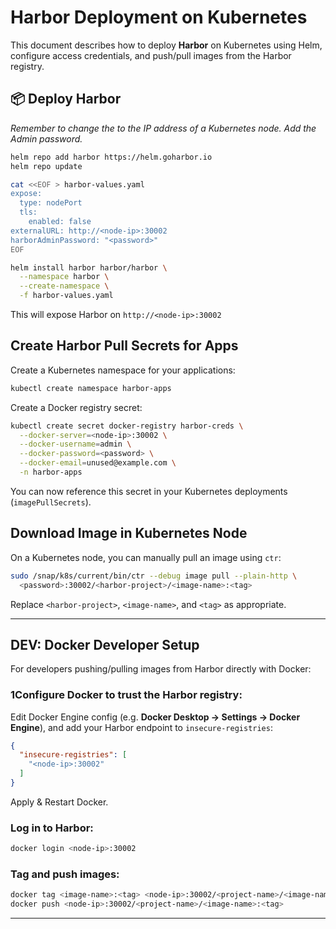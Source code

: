 # Harbor Deployment on Kubernetes

This document describes how to deploy **Harbor** on Kubernetes using Helm, configure access credentials, and push/pull images from the Harbor registry.

## 📦 Deploy Harbor

*Remember to change the <node-ip> to the IP address of a Kubernetes node. Add the Admin password.*

```bash
helm repo add harbor https://helm.goharbor.io
helm repo update

cat <<EOF > harbor-values.yaml
expose:
  type: nodePort
  tls:
    enabled: false
externalURL: http://<node-ip>:30002
harborAdminPassword: "<password>"
EOF

helm install harbor harbor/harbor \
  --namespace harbor \
  --create-namespace \
  -f harbor-values.yaml
```

This will expose Harbor on `http://<node-ip>:30002`

## Create Harbor Pull Secrets for Apps

Create a Kubernetes namespace for your applications:

```bash
kubectl create namespace harbor-apps
```

Create a Docker registry secret:

```bash
kubectl create secret docker-registry harbor-creds \
  --docker-server=<node-ip>:30002 \
  --docker-username=admin \
  --docker-password=<password> \
  --docker-email=unused@example.com \
  -n harbor-apps
```

You can now reference this secret in your Kubernetes deployments (`imagePullSecrets`).

## Download Image in Kubernetes Node

On a Kubernetes node, you can manually pull an image using `ctr`:

```bash
sudo /snap/k8s/current/bin/ctr --debug image pull --plain-http \
  <password>:30002/<harbor-project>/<image-name>:<tag>
```

Replace `<harbor-project>`, `<image-name>`, and `<tag>` as appropriate.

---

## DEV: Docker Developer Setup

For developers pushing/pulling images from Harbor directly with Docker:

### 1Configure Docker to trust the Harbor registry:

Edit Docker Engine config (e.g. **Docker Desktop → Settings → Docker Engine**), and add your Harbor endpoint to `insecure-registries`:

```json
{
  "insecure-registries": [
    "<node-ip>:30002"
  ]
}
```

Apply & Restart Docker.

### Log in to Harbor:

```bash
docker login <node-ip>:30002
```

### Tag and push images:

```bash
docker tag <image-name>:<tag> <node-ip>:30002/<project-name>/<image-name>:<tag>
docker push <node-ip>:30002/<project-name>/<image-name>:<tag>
```

---
